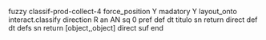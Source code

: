fuzzy classif-prod-collect-4
   force_position Y
   madatory Y
   layout_onto interact.classify
   direction R
   an AN
   sq 0
   pref 
   def 
    dt titulo
    sn 
    return 
    direct 
   def 
    dt defs
    sn 
    return [object,,object]
    direct 
   suf 
end
